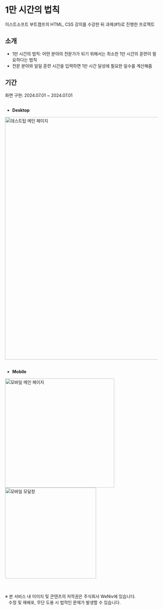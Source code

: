 # 1만 시간의 법칙
이스트소프트 부트캠프의 HTML, CSS 강의를 수강한 뒤 과제(#1)로 진행한 프로젝트

## 소개
- 1만 시간의 법칙: 어떤 분야의 전문가가 되기 위해서는 최소한 1만 시간의 훈련이 필요하다는 법칙<br />
- 전문 분야와 일일 훈련 시간을 입력하면 1만 시간 달성에 필요한 일수를 계산해줌

## 기간
화면 구현: 2024.07.01 ~ 2024.07.01
<br /><br />
- <b>Desktop</b>
<img src="https://github.com/page1597/the-10000-hour-rule/assets/62283847/bd5a70de-33bb-463c-ac0f-6badf45ec354" width="800" alt="데스트탑 메인 페이지" />
<br /><br />

- <b>Mobile</b>
<img src="https://github.com/page1597/the-10000-hour-rule/assets/62283847/9c47b0c8-b4aa-4aba-9dd4-a543aa30adfb" width="360" alt="모바일 메인 페이지" />
<img width="300" alt="모바일 모달창" src="https://github.com/page1597/the-10000-hour-rule/assets/62283847/a27491f7-f57a-497b-a215-9bf0a97d36ec">

<br /><br />
※ 본 서비스 내 이미지 및 콘텐츠의 저작권은 주식회사 WeNiv에 있습니다.<br />
$~~~$수정 및 재배포, 무단 도용 시 법적인 문제가 발생할 수 있습니다.
